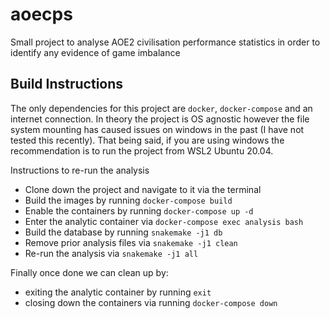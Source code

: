 # aoecps

Small project to analyse AOE2 civilisation performance statistics in order to identify any evidence of game imbalance

## Build Instructions

The only dependencies for this project are `docker`, `docker-compose` and an internet connection. In theory the project is OS agnostic however the file system mounting has caused issues on windows in the past (I have not tested this recently). That being said, if you are using windows the recommendation is to run the project from WSL2 Ubuntu 20.04.

Instructions to re-run the analysis

- Clone down the project and navigate to it via the terminal
- Build the images by running `docker-compose build`
- Enable the containers by running `docker-compose up -d`
- Enter the analytic container via `docker-compose exec analysis bash`
- Build the database by running `snakemake -j1 db`
- Remove prior analysis files via `snakemake -j1 clean`
- Re-run the analysis via `snakemake -j1 all` 

Finally once done we can clean up by:
- exiting the analytic container by running `exit`
- closing down the containers via running `docker-compose down`


